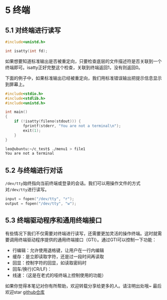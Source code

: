 # 5 终端

## 5.1 对终端进行读写

```c
#include<unistd.h>

int isatty(int fd);
```

如果想要知道标准输出是否被重定向，只要检查底层的文件描述符是否关联到一个终端即可。isatty正好完整这个检查，关联到终端返回1，没有则返回0。

下面的例子中，如果标准输出已经被重定向，我们用标准错误输出把提示信息显示到屏幕上。

```c
#include<stdio.h>
#include<stdlib.h>
#include<unistd.h>

int main()
{
    if (!isatty(fileno(stdout))) {
        fprintf(stderr, "You are not a terminal\n");
        exit(1);
    }
}
```

```bash
leo@ubuntu:~/c_test$ ./menu1 > file1
You are not a terminal
```

## 5.2 与终端进行对话

`/dev/tty`始终指向当前终端或登录的会话。我们可以用操作文件的方式对`/dev/tty`进行读写。

```c
input = fopen("/dev/tty", "r");
output = fopen("/dev/tty", "w");
```

## 5.3 终端驱动程序和通用终端接口

有些情况下我们不仅需要对终端进行读写，还需要更加灵活的操作终端。这时就需要调用终端驱动程序提供的通用终端接口（GTI）。通过GTI可以控制一下功能：

- 行编辑：允许使用退格键，让用户在一行内编辑
- 缓存：是立即读取字符，还是过一段时间再读取
- 回显：控制字符的回显，如读取密码时
- 回车/换行(CR/LF)：
- 线速：（这是在老式的哑终端上控制使用的功能）

如果你觉得本笔记对你有所帮助，欢迎转载分享给更多的人。请注明出处哦~
最后欢迎star [github仓库](https://github.com/LeoSirius/notes)
